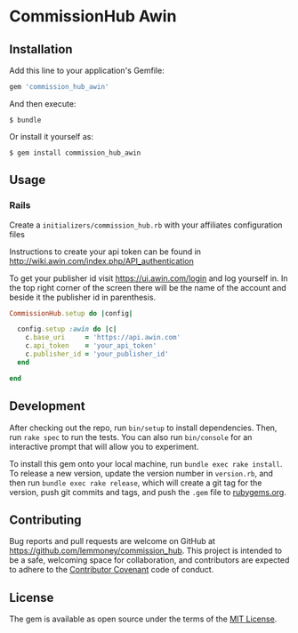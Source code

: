 # CommissionHub Awin

## Installation

Add this line to your application's Gemfile:

```ruby
gem 'commission_hub_awin'
```

And then execute:

    $ bundle

Or install it yourself as:

    $ gem install commission_hub_awin

## Usage

### Rails

Create a `initializers/commission_hub.rb` with your affiliates configuration files

Instructions to create your api token can be found in http://wiki.awin.com/index.php/API_authentication

To get your publisher id visit https://ui.awin.com/login and log yourself in. In the top right corner of the screen there will be the name of the account and beside it the publisher id in parenthesis.

```ruby
CommissionHub.setup do |config|

  config.setup :awin do |c|
    c.base_uri     = 'https://api.awin.com'
    c.api_token    = 'your_api_token'
    c.publisher_id = 'your_publisher_id'
  end

end
```

## Development

After checking out the repo, run `bin/setup` to install dependencies. Then, run `rake spec` to run
the tests. You can also run `bin/console` for an interactive prompt that will allow you to
experiment.

To install this gem onto your local machine, run `bundle exec rake install`. To release a new
version, update the version number in `version.rb`, and then run `bundle exec rake release`, which
will create a git tag for the version, push git commits and tags, and push the `.gem` file to
[rubygems.org](https://rubygems.org).

## Contributing

Bug reports and pull requests are welcome on GitHub at https://github.com/lemmoney/commission_hub.
This project is intended to be a safe, welcoming space for collaboration, and contributors are
expected to adhere to the [Contributor Covenant](http://contributor-covenant.org) code of conduct.


## License

The gem is available as open source under the terms of the [MIT License](http://opensource.org/licenses/MIT).

